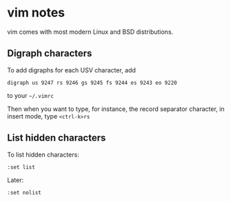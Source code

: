 # vim notes

vim comes with most modern Linux and BSD distributions.

## Digraph characters

To add digraphs for each USV character, add

```
digraph us 9247 rs 9246 gs 9245 fs 9244 es 9243 eo 9220
```

to your `~/.vimrc`

Then when you want to type, for instance, the record separator character, in insert mode, type `<ctrl-k>rs`

## List hidden characters

To list hidden characters:

```
:set list
```

Later:

```
:set nolist
```
